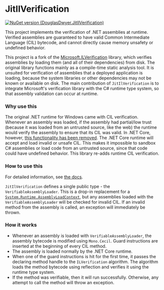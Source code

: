 # JitIlVerification

[![NuGet version (DouglasDwyer.JitIlVerification)](https://img.shields.io/nuget/v/DouglasDwyer.JitIlVerification.svg?style=flat-square)](https://www.nuget.org/packages/DouglasDwyer.JitIlVerification/)

This project implements the verification of .NET assemblies at runtime. Verified assemblies are guaranteed to have valid Common Intermediate Language (CIL) bytecode, and cannot directly cause memory unsafety or undefined behavior. 

This project is a fork of the [Microsoft.ILVerification](https://github.com/dotnet/runtime/tree/main/src/coreclr/tools/ILVerify) library, which verifies assemblies by loading them (and all of their dependencies) from disk. The original library functions mainly as a compile-time static analysis tool. It is unsuited for verification of assemblies that a deployed application is loading, because the system libraries or other dependencies may not be known or available on disk. The main contribution of `JitIlVerification` is to integrate Microsoft's verification library with the C# runtime type system, so that assembly validation can occur at runtime.

### Why use this

The original .NET runtime for Windows came with CIL verification. Whenever an assembly was loaded, if the assembly had partial/low trust (because it was loaded from an untrusted source, like the web) the runtime would verify the assembly to ensure that its CIL was valid. In .NET Core, however, [this functionality has been removed](https://github.com/dotnet/runtime/issues/32648). The .NET Core runtime will accept and load invalid or unsafe CIL. This makes it impossible to sandbox C# assemblies or load code from an untrusted source, since that code could have undefined behavior. This library re-adds runtime CIL verification.

### How to use this

For detailed information, see [the docs](https://douglasdwyer.github.io/JitIlVerification/).

`JitIlVerification` defines a single public type - the `VerifiableAssemblyLoader`. This is a drop-in replacement for a [`System.Runtime.AssemblyLoadContext`](https://learn.microsoft.com/en-us/dotnet/api/system.runtime.loader.assemblyloadcontext?view=net-8.0), but any assemblies loaded with the `VerifiableAssemblyLoader` will be checked for invalid CIL. If an invalid method from the assembly is called, an exception will immediately be thrown.

### How it works

- Whenever an assembly is loaded with `VerifiableAssemblyLoader`, the assembly bytecode is modified using `Mono.Cecil`. Guard instructions are inserted at the beginning of every CIL method.
- The assembly is loaded normally by the .NET Core runtime.
- When one of the guard instructions is hit for the first time, it passes the declaring method handle to the `ILVerification` algorithm. The algorithm loads the method bytecode using reflection and verifies it using the runtime type system.
- If the method was verifiable, then it will run successfully. Otherwise, any attempt to call the method will throw an exception.
